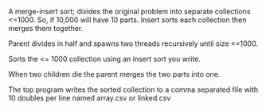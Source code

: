 A merge-insert sort; divides the original problem into separate collections <=1000.  So, if 10,000 will have 10 parts.  Insert sorts each collection then merges them together.

Parent divides in half and spawns two threads recursively until size <=1000.

Sorts the <= 1000 collection using an insert sort you write.

When two children die the parent merges the two parts into one.

The top program writes the sorted collection to a comma separated file with 10 doubles per line named array.csv or linked.csv
